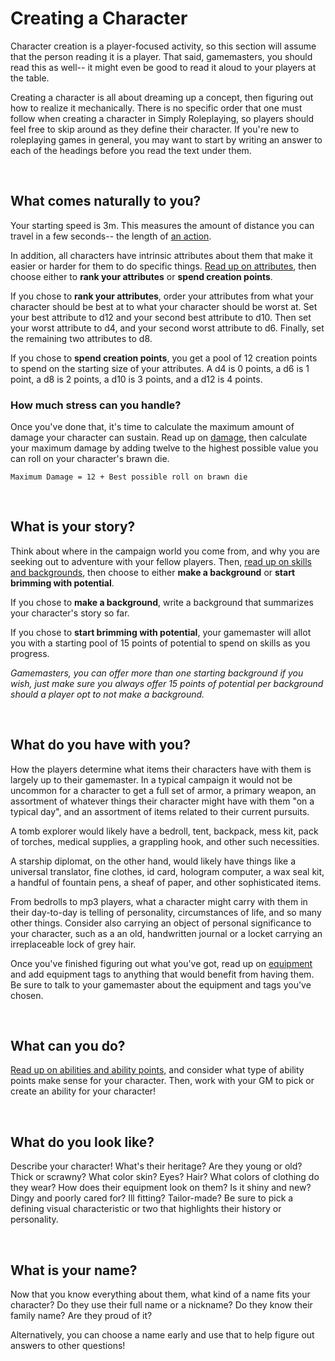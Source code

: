 # Creating a Character

Character creation is a player-focused activity, so this section will assume that the person reading it is a player. That said, gamemasters, you should read this as well-- it might even be good to read it aloud to your players at the table.

Creating a character is all about dreaming up a concept, then figuring out how to realize it mechanically. There is no specific order that one must follow when creating a character in Simply Roleplaying, so players should feel free to skip around as they define their character. If you're new to roleplaying games in general, you may want to start by writing an answer to each of the headings before you read the text under them.

<br/>

## What comes naturally to you?

Your starting speed is 3m. This measures the amount of distance you can travel in a few seconds-- the length of [an action](../gameplay/action.md#moving-your-speed).

In addition, all characters have intrinsic attributes about them that make it easier or harder for them to do specific things. [Read up on attributes](../character/attributes.md), then choose either to **rank your attributes** or **spend creation points**.

If you chose to **rank your attributes**, order your attributes from what your character should be best at to what your character should be worst at. Set your best attribute to d12 and your second best attribute to d10. Then set your worst attribute to d4, and your second worst attribute to d6. Finally, set the remaining two attributes to d8.

If you chose to **spend creation points**, you get a pool of 12 creation points to spend on the starting size of your attributes. A d4 is 0 points, a d6 is 1 point, a d8 is 2 points, a d10 is 3 points, and a d12 is 4 points.

### How much stress can you handle?

Once you've done that, it's time to calculate the maximum amount of damage your character can sustain. Read up on [damage](../character/damage_and_injuries.md), then calculate your maximum damage by adding twelve to the highest possible value you can roll on your character's brawn die.

`Maximum Damage = 12 + Best possible roll on brawn die`

<br/>

## What is your story?

Think about where in the campaign world you come from, and why you are seeking out to adventure with your fellow players. Then, [read up on skills and backgrounds](../character/skills.md), then choose to either **make a background** or **start brimming with potential**.

If you chose to **make a background**, write a background that summarizes your character's story so far.

If you chose to **start brimming with potential**, your gamemaster will allot you with a starting pool of 15 points of potential to spend on skills as you progress.

_Gamemasters, you can offer more than one starting background if you wish, just make sure you always offer 15 points of potential per background should a player opt to not make a background._

<br/>

## What do you have with you?

How the players determine what items their characters have with them is largely up to their gamemaster. In a typical campaign it would not be uncommon for a character to get a full set of armor, a primary weapon, an assortment of whatever things their character might have with them "on a typical day", and an assortment of items related to their current pursuits.

A tomb explorer would likely have a bedroll, tent, backpack, mess kit, pack of torches, medical supplies, a grappling hook, and other such necessities.

A starship diplomat, on the other hand, would likely have things like a universal translator, fine clothes, id card, hologram computer, a wax seal kit, a handful of fountain pens, a sheaf of paper, and other sophisticated items.

From bedrolls to mp3 players, what a character might carry with them in their day-to-day is telling of personality, circumstances of life, and so many other things. Consider also carrying an object of personal significance to your character, such as a an old, handwritten journal or a locket carrying an irreplaceable lock of grey hair.

Once you've finished figuring out what you've got, read up on [equipment](../character/equipment.md) and add equipment tags to anything that would benefit from having them. Be sure to talk to your gamemaster about the equipment and tags you've chosen.

<br/>

## What can you do?

[Read up on abilities and ability points,](../character/abilities.md) and consider what type of ability points make sense for your character. Then, work with your GM to pick or create an ability for your character!

<br/>

## What do you look like?

Describe your character! What's their heritage? Are they young or old?  Thick or scrawny? What color skin? Eyes? Hair? What colors of clothing do they wear? How does their equipment look on them? Is it shiny and new? Dingy and poorly cared for? Ill fitting? Tailor-made? Be sure to pick a defining visual characteristic or two that highlights their history or personality.

<br/>

## What is your name?

Now that you know everything about them, what kind of a name fits your character? Do they use their full name or a nickname? Do they know their family name? Are they proud of it?

Alternatively, you can choose a name early and use that to help figure out answers to other questions!

<br/>
